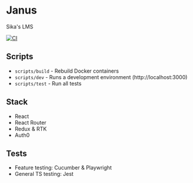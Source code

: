 # Janus

Sika's LMS

[![CI](https://github.com/sikaeducation/janus/actions/workflows/main.yml/badge.svg)](https://github.com/sikaeducation/janus/actions/workflows/main.yml)

## Scripts

- `scripts/build` - Rebuild Docker containers
- `scripts/dev` - Runs a development environment (http://localhost:3000)
- `scripts/test` - Run all tests

## Stack

- React
- React Router
- Redux & RTK
- Auth0

## Tests

- Feature testing: Cucumber & Playwright
- General TS testing: Jest
